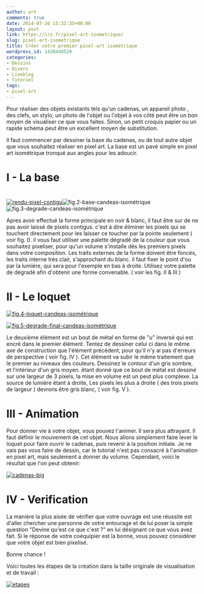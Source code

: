 ```yaml
---
author: art
comments: true
date: 2014-07-26 15:32:35+00:00
layout: post
link: https://irz.fr/pixel-art-isometrique/
slug: pixel-art-isometrique
title: Créer votre premier pixel-art isométrique
wordpress_id: 1438448520
categories:
- Dessins
- Divers
- Liveblog
- Tutoriel
tags:
- pixel-art
---
```


Pour réaliser des objets existants tels qu'un cadenas, un appareil photo , des clefs, un stylo, un photo de l'objet ou l'objet à vos côté peut être un bon moyen de visualiser ce que vous faites. Sinon, un petit croquis papier ou un rapide schéma peut être un excellent moyen de substitution.

Il faut commencer par dessiner la base du cadenas, ou de tout autre objet que vous souhaitez réaliser en pixel art. La base est un pavé simple en pixel art isométrique tronqué aux angles pour les adoucir.


# I - La base




# 


[![rendu-pixel-contigu](https://static.irz.fr/2013/01/rendu-pixel-contigu.png)](https://static.irz.fr/2013/01/rendu-pixel-contigu.png)![fig.2-base-candeas-isométrique](https://static.irz.fr/2013/01/fig.2-base-candeas-isométrique.png)![fig.3-degrade-candeas-isométrique](https://static.irz.fr/2013/01/fig.3-degrade-candeas-isométrique.png)

Apres avoir effectué la forme principale en noir & blanc, il faut être sur de ne pas avoir laissé de pixels contigus. c'est à dire éliminer les pixels qui se touchent directement pour les laisser ce toucher par la pointe seulement ( voir fig. I). il vous faut utiliser une palette dégradé de la couleur que vous souhaitez pixeliser, pour qu'un volume s'installe dès les premiers pixels dans votre composition. Les traits externes de la forme doivent être foncés, les traits interne très clair, s'approchant du blanc. il faut fixer le point d'ou par la lumière, qui sera pour l'exemple en bas à droite. Utilisez votre palette de dégradé afin d'obtenir une forme convenable. ( voir les fig. II & III )


# II - Le loquet


[![fig.4-loquet-candeas-isométrique](https://static.irz.fr/2013/01/fig.4-loquet-candeas-isométrique.png)](https://static.irz.fr/2013/01/fig.4-loquet-candeas-isométrique.png)

[![fig.5-degrade-final-candeas-isométrique](https://static.irz.fr/2013/01/fig.5-degrade-final-candeas-isométrique.png)](https://static.irz.fr/2013/01/fig.5-degrade-final-candeas-isométrique.png)

Le deuxième élément est un bout de métal en forme de "u" inversé qui est encré dans le premier élément. Tentez de dessiner celui ci dans le même axe de construction que l'élément précédent, pour qu'il n'y ai pas d'erreurs de perspective ( voir fig. IV ). Cet élément va subir le même traitement que le premier au niveaux des couleurs. Dessinez le contour d'un gris sombre, et l’intérieur d'un gris moyen. étant donné que ce bout de métal est dessiné sur une largeur de 3 pixels, la mise en volume est un peut plus complexe. La source de lumière étant à droite, Les pixels les plus à droite ( des trois pixels de largeur ) devrons être gris blanc, ( voir fig. V ).


# III - Animation


Pour donner vie à votre objet, vous pouvez l'animer. Il sera plus attrayant. Il faut définir le mouvement de cet objet. Nous allons simplement faire lever le loquet pour faire ouvrir le cadenas, puis revenir à la position initiale. Je ne vais pas vous faire de dessin, car le tutorial n'est pas consacré à l'animation en pixel art, mais seulement a donner du volume. Cependant, voici le résultat que l'on peut obtenir:

[![cadenas-big](https://static.irz.fr/2014/07/cadenas-big.gif)](https://irz.fr/recherche?q=cadenas-big)


# IV - Verification


La manière la plus aisée de vérifier que votre ouvrage est une réussite est d'aller chercher une personne de votre entourage et de lui poser la simple question "Devine qu'est ce que c'est ?" en lui désignant ce que vous avez fait. Si le réponse de votre coéquipier est la bonne, vous pouvez considérer que votre objet est bien pixelisé.

Bonne chance !

Voici toutes les étapes de la création dans la taille originale de visualisation et de travail :

[![etapes](https://static.irz.fr/2013/01/etapes.png)](https://static.irz.fr/2013/01/etapes.png)
